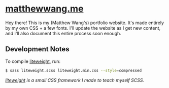 # [matthewwang.me](https://matthewwang.me)

Hey there! This is my (Matthew Wang's) portfolio website. It's made entirely by my own CSS + a few fonts. I'll update the website as I get new content, and I'll also document this entire process soon enough.

## Development Notes

To compile [liteweight](https://github.com/malsf21/liteweight/), run:

```bash
$ sass liteweight.scss liteweight.min.css --style=compressed
```

*[liteweight](https://github.com/malsf21/liteweight/) is a small CSS framework I made to teach myself SCSS.*
